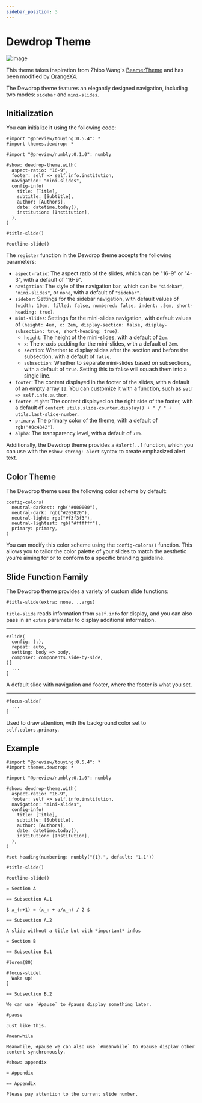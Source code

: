 ```yaml
---
sidebar_position: 3
---
```


# Dewdrop Theme

![image](https://github.com/touying-typ/touying/assets/34951714/0b5b2bb2-c6ec-45c0-9cea-0af2ed896bba)

This theme takes inspiration from Zhibo Wang's [BeamerTheme](https://github.com/zbowang/BeamerTheme) and has been modified by [OrangeX4](https://github.com/OrangeX4).

The Dewdrop theme features an elegantly designed navigation, including two modes: `sidebar` and `mini-slides`.

## Initialization

You can initialize it using the following code:

```typst
#import "@preview/touying:0.5.4": *
#import themes.dewdrop: *

#import "@preview/numbly:0.1.0": numbly

#show: dewdrop-theme.with(
  aspect-ratio: "16-9",
  footer: self => self.info.institution,
  navigation: "mini-slides",
  config-info(
    title: [Title],
    subtitle: [Subtitle],
    author: [Authors],
    date: datetime.today(),
    institution: [Institution],
  ),
)

#title-slide()

#outline-slide()
```

The `register` function in the Dewdrop theme accepts the following parameters:

- `aspect-ratio`: The aspect ratio of the slides, which can be "16-9" or "4-3", with a default of "16-9".
- `navigation`: The style of the navigation bar, which can be `"sidebar"`, `"mini-slides"`, or `none`, with a default of `"sidebar"`.
- `sidebar`: Settings for the sidebar navigation, with default values of `(width: 10em, filled: false, numbered: false, indent: .5em, short-heading: true)`.
- `mini-slides`: Settings for the mini-slides navigation, with default values of `(height: 4em, x: 2em, display-section: false, display-subsection: true, short-heading: true)`.
  - `height`: The height of the mini-slides, with a default of `2em`.
  - `x`: The x-axis padding for the mini-slides, with a default of `2em`.
  - `section`: Whether to display slides after the section and before the subsection, with a default of `false`.
  - `subsection`: Whether to separate mini-slides based on subsections, with a default of `true`. Setting this to `false` will squash them into a single line.
- `footer`: The content displayed in the footer of the slides, with a default of an empty array `[]`. You can customize it with a function, such as `self => self.info.author`.
- `footer-right`: The content displayed on the right side of the footer, with a default of `context utils.slide-counter.display() + " / " + utils.last-slide-number`.
- `primary`: The primary color of the theme, with a default of `rgb("#0c4842")`.
- `alpha`: The transparency level, with a default of `70%`.

Additionally, the Dewdrop theme provides a `#alert[..]` function, which you can use with the `#show strong: alert` syntax to create emphasized alert text.

## Color Theme

The Dewdrop theme uses the following color scheme by default:

```typc
config-colors(
  neutral-darkest: rgb("#000000"),
  neutral-dark: rgb("#202020"),
  neutral-light: rgb("#f3f3f3"),
  neutral-lightest: rgb("#ffffff"),
  primary: primary,
)
```

You can modify this color scheme using the `config-colors()` function. This allows you to tailor the color palette of your slides to match the aesthetic you're aiming for or to conform to a specific branding guideline.


## Slide Function Family

The Dewdrop theme provides a variety of custom slide functions:

```typst
#title-slide(extra: none, ..args)
```

`title-slide` reads information from `self.info` for display, and you can also pass in an `extra` parameter to display additional information.

---

```typst
#slide(
  config: (:),
  repeat: auto,
  setting: body => body,
  composer: components.side-by-side,
)[
  ...
]
```

A default slide with navigation and footer, where the footer is what you set.

---

```typst
#focus-slide[
  ...
]
```

Used to draw attention, with the background color set to `self.colors.primary`.

## Example

```typst
#import "@preview/touying:0.5.4": *
#import themes.dewdrop: *

#import "@preview/numbly:0.1.0": numbly

#show: dewdrop-theme.with(
  aspect-ratio: "16-9",
  footer: self => self.info.institution,
  navigation: "mini-slides",
  config-info(
    title: [Title],
    subtitle: [Subtitle],
    author: [Authors],
    date: datetime.today(),
    institution: [Institution],
  ),
)

#set heading(numbering: numbly("{1}.", default: "1.1"))

#title-slide()

#outline-slide()

= Section A

== Subsection A.1

$ x_(n+1) = (x_n + a/x_n) / 2 $

== Subsection A.2

A slide without a title but with *important* infos

= Section B

== Subsection B.1

#lorem(80)

#focus-slide[
  Wake up!
]

== Subsection B.2

We can use `#pause` to #pause display something later.

#pause

Just like this.

#meanwhile

Meanwhile, #pause we can also use `#meanwhile` to #pause display other content synchronously.

#show: appendix

= Appendix

== Appendix

Please pay attention to the current slide number.
```

